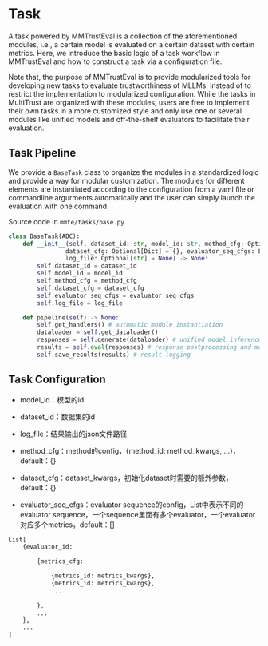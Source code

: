 
#  Task


A task powered by MMTrustEval is a collection of the aforementioned modules, i.e., a certain model is evaluated on a certain dataset with certain metrics. Here, we introduce the basic logic of a task workflow in MMTrustEval and how to construct a task via a configuration file. 

Note that, the purpose of MMTrustEval is to provide modularized tools for developing new tasks to evaluate trustworthiness of MLLMs, instead of to restrict the implementation to modularized configuration. While the tasks in MultiTrust are organized with these modules, users are free to implement their own tasks in a more customized style and only use one or several modules like unified models and off-the-shelf evaluators to facilitate their evaluation.


## Task Pipeline

We provide a `BaseTask` class to organize the modules in a standardized logic and provide a way for modular customization. The modules for different elements are instantiated according to the configuration from a yaml file or commandline argurments automatically and the user can simply launch the evaluation with one command. 

Source code in `mmte/tasks/base.py`

```python
class BaseTask(ABC):    
    def __init__(self, dataset_id: str, model_id: str, method_cfg: Optional[Dict] = {}, 
                dataset_cfg: Optional[Dict] = {}, evaluator_seq_cfgs: List = [], 
                log_file: Optional[str] = None) -> None:
        self.dataset_id = dataset_id
        self.model_id = model_id
        self.method_cfg = method_cfg
        self.dataset_cfg = dataset_cfg
        self.evaluator_seq_cfgs = evaluator_seq_cfgs
        self.log_file = log_file

    def pipeline(self) -> None:
        self.get_handlers() # automatic module instantiation
        dataloader = self.get_dataloader()
        responses = self.generate(dataloader) # unified model inference
        results = self.eval(responses) # response postprocessing and metrics computation
        self.save_results(results) # result logging
```



## Task Configuration

- model_id：模型的id

- dataset_id：数据集的id

- log_file：结果输出的json文件路径

- method_cfg：method的config，{method_id: method_kwargs, ...}，default：{}

- dataset_cfg：dataset_kwargs，初始化dataset时需要的额外参数，default：{}

- evaluator_seq_cfgs：evaluator sequence的config，List中表示不同的evaluator sequence，一个sequence里面有多个evaluator，一个evaluator对应多个metrics，default：[]



```python
List[
    {evaluator_id: 

        {metrics_cfg: 

            {metrics_id: metrics_kwargs},
            {metrics_id: metrics_kwargs},
            ...
            
        },
        ...
    },
    ...
]
```



